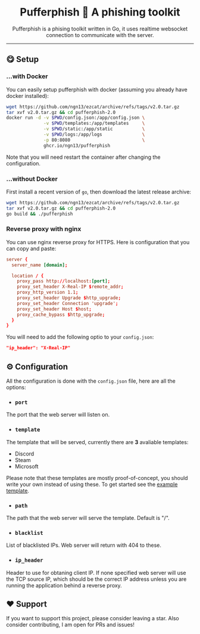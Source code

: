<h1 align="center">
    Pufferphish 🐡 A phishing toolkit
</h1>

<p align="center">
Pufferphish is a phising toolkit written in Go, it uses realtime websocket connection to communicate with the server.
</p>

---

## 😋 Setup
### ...with Docker
You can easily setup pufferphish with docker (assuming you already have docker installed):
```bash
wget https://github.com/ngn13/ezcat/archive/refs/tags/v2.0.tar.gz
tar xvf v2.0.tar.gz && cd pufferphish-2.0
docker run -d -v $PWD/config.json:/app/config.json \
              -v $PWD/templates:/app/templates     \
              -v $PWD/static:/app/static           \
              -v $PWD/logs:/app/logs               \
              -p 80:8080                           \
              ghcr.io/ngn13/pufferphish
```
Note that you will need restart the container after changing the configuration.

### ...without Docker
First install a recent version of `go`, then download the latest release archive:
```bash
wget https://github.com/ngn13/ezcat/archive/refs/tags/v2.0.tar.gz
tar xvf v2.0.tar.gz && cd pufferphish-2.0
go build && ./pufferphish
```

### Reverse proxy with nginx
You can use nginx reverse proxy for HTTPS. Here is configuration that you can
copy and paste:
```conf
server {
  server_name [domain];

  location / {
    proxy_pass http://localhost:[port];
    proxy_set_header X-Real-IP $remote_addr;
    proxy_http_version 1.1;
    proxy_set_header Upgrade $http_upgrade;
    proxy_set_header Connection 'upgrade';
    proxy_set_header Host $host;
    proxy_cache_bypass $http_upgrade;
  }
}
```
You will need to add the following optio to your `config.json`:
```json
"ip_header": "X-Real-IP"
```

## ⚙️ Configuration
All the configuration is done with the `config.json` file, here are all the options:

- ### `port`
The port that the web server will listen on.

- ### `template`
The template that will be served, currently there are **3** avaliable
templates:
- Discord
- Steam
- Microsoft

Please note that these templates are mostly proof-of-concept, you should
write your own instead of using these. To get started see the [example template](templates/empty.html).

- ### `path`
The path that the web server will serve the template. Default is "/".

- ### `blacklist`
List of blacklisted IPs. Web server will return with 404 to these.

- ### `ip_header`
Header to use for obtaning client IP. If none specified web server will use the TCP
source IP, which should be the correct IP address unless you are running the application behind a reverse proxy.

## ❤️  Support
If you want to support this project, please consider leaving a star. Also consider contributing,
I am open for PRs and issues!
